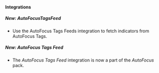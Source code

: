
#### Integrations
##### New: AutoFocusTagsFeed
- Use the AutoFocus Tags Feeds integration to fetch indicators from AutoFocus Tags.

##### New: AutoFocus Tags Feed
- The *AutoFocus Tags Feed* integration is now a part of the *AutoFocus* pack.